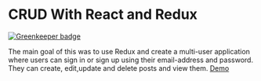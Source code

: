 # CRUD With React and Redux

[![Greenkeeper badge](https://badges.greenkeeper.io/DevJoseWeb/react-redux.svg)](https://greenkeeper.io/)

The main goal of this was to use Redux and create a multi-user application
where users can sign in or sign up using their email-address and password. They can create,
edit,update and delete posts and view them. 
[Demo](http://tough-interest.surge.sh)